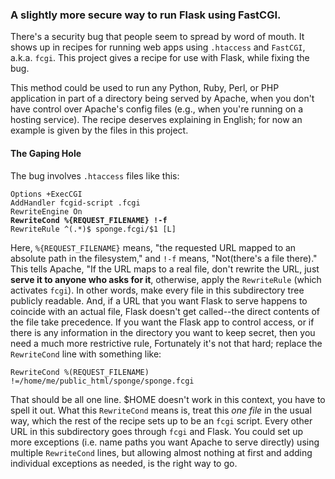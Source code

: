 <h3>A slightly more secure way to run Flask using FastCGI.</h3>

There's a security bug that people seem to spread by word of mouth.  It shows up in recipes for running web apps using `.htaccess` and `FastCGI`, a.k.a. `fcgi`.  This project gives a recipe for use with Flask, while fixing the bug.

This method could be used to run any Python, Ruby, Perl, or PHP application 
in part of a directory being served by Apache, when you don't have control 
over Apache's config files (e.g., when you're running on a hosting
service).  The recipe deserves explaining in English; for now an example is given by the files in this project.

<h4>The Gaping Hole</h4>

The bug involves `.htaccess` files like this:

`Options +ExecCGI`<br>
`AddHandler fcgid-script .fcgi`<br>
`RewriteEngine On`<br>
**`RewriteCond %{REQUEST_FILENAME} !-f`**<br>
`RewriteRule ^(.*)$ sponge.fcgi/$1 [L]`

Here, `%{REQUEST_FILENAME}` means, "the requested URL mapped to an absolute path in the filesystem," and `!-f` means, "Not(there's a file there)."
This tells Apache, "If the URL maps to a real file, don't rewrite the URL, just **serve it to anyone who asks for it**, 
otherwise, apply the `RewriteRule` (which activates 
`fcgi`). In other words, make every file in this subdirectory tree 
publicly readable. And, if a URL that you want Flask to serve happens to 
coincide with an actual file, Flask doesn't get called--the direct 
contents of the file take 
precedence. If you want the Flask app to control access, or if there is 
any information in the directory you want to keep secret, then you need a 
much more restrictive rule, Fortunately it's not that hard; replace the 
`RewriteCond` line with something like:

    RewriteCond %(REQUEST_FILENAME) !=/home/me/public_html/sponge/sponge.fcgi

That should be all one line. $HOME doesn't work in this context, you have 
to spell it out. What this `RewriteCond` means is, treat this *one file* 
in the usual way, which the rest of the recipe sets up to be an `fcgi` 
script. Every other 
URL in this subdirectory goes through `fcgi` and Flask. You could set up more 
exceptions (i.e. name paths you want Apache to serve directly) using 
multiple `RewriteCond` lines, but allowing almost nothing at 
first and adding individual exceptions as needed, is the right way to go.
